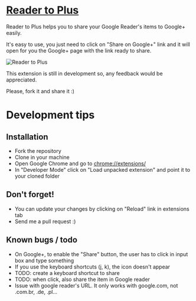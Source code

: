 # [Reader to Plus](https://chrome.google.com/webstore/detail/ellpglpgjfcfppiljfokjoconaheaiff)

Reader to Plus helps you to share your Google Reader's items to Google+ easily.

It's easy to use, you just need to click on "Share on Google+" link and it will open for you the Google+ page with the link ready to share.

![Reader to Plus](https://github.com/felipeelias/reader_to_plus/raw/master/screenshots/screenshot_2.png)

This extension is still in development so, any feedback would be appreciated.

Please, fork it and share it :)

# Development tips

## Installation

- Fork the repository
- Clone in your machine
- Open Google Chrome and go to [chrome://extensions/](chrome://extensions/)
- In "Developer Mode" click on "Load unpacked extension" and point it to your cloned folder

## Don't forget!

- You can update your changes by clicking on "Reload" link in extensions tab
- Send me a pull request :)

## Known bugs / todo

- On Google+, to enable the "Share" button, the user has to click in input box and type something
- If you use the keyboard shortcuts (j, k), the icon doesn't appear
- TODO: create a keyboard shortcut to share
- TODO: when click, also share the item in Google reader
- Issue with google reader's URL. It only works with google.com, not .com.br, .de, .pl...